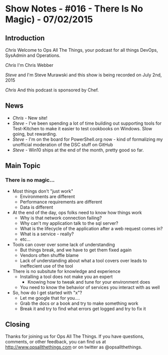Show Notes - #016 - There Is No Magic) - 07/02/2015
===========================

Introduction
------------
*Chris* Welcome to Ops All The Things, your podcast for all things DevOps, SysAdmin and Operations.

*Chris* I'm Chris Webber

*Steve* and I'm Steve Murawski and this show is being recorded on July 2nd, 2015

*Chris* And this podcast is sponsored by Chef.

News
----
- *Chris* - New site!
- *Steve* - I've been spending a lot of time building out supporting tools for Test-Kitchen to make it easier to test cookbooks on Windows.  Slow going, but rewarding.
- *Steve* - I'm on the board for PowerShell.org now - kind of formalizing my unofficial moderation of the DSC stuff on GitHub
- *Steve* - Win10 ships at the end of the month, pretty good so far.


Main Topic
----------

### There is no magic...

- Most things don't "just work"
  - Environments are different
  - Performance requirements are different
  - Data is different
- At the end of the day, ops folks need to know how things work
  - Why is that network connection failing?
  - Why can't my application talk to the sql server?
  - What is the lifecycle of the application after a web request comes in?
  - What is a service - really?
  - etc...
- Tools can cover over some lack of understanding
  - But things break, and we have to get them fixed again
  - Vendors often shuffle blame
  - Lack of understanding about what a tool covers over leads to ineffecient use of the tool
- There is no subsitute for knowledge and experience
  - Installing a tool does not make you an expert
    - Knowing how to tweak and tune for your environment does
  - You need to know the behavior of services you interact with as well
- So, how do I get started with "x"?
  - Let me google that for you....
  - Grab the docs or a book and try to make something work
  - Break it and try to find what errors get logged and try to fix it
  

Closing
-------
Thanks for joining us for Ops All The Things.  If you have questions, comments, or other feedback, you can find us at <http://www.opsallthethings.com> or on twitter as @opsallthethings.
